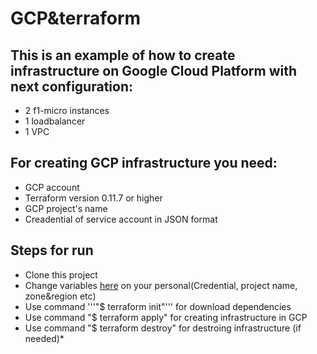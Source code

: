 # GCP&terraform
## This is an example of how to create infrastructure on Google Cloud Platform with next configuration:

* 2 f1-micro instances
* 1 loadbalancer
* 1 VPC

## For creating GCP infrastructure you need:
* GCP account
* Terraform version 0.11.7 or higher
* GCP project's name
* Creadential of service account in JSON format

## Steps for run
- Clone this project
- Change variables [here](https://github.com/pkryvyi/terraform/blob/master/TerraForm%26GCP/variable.tf)  on your personal(Credential, project name, zone&region etc)
- Use command '''"$ terraform init"''' for download dependencies
- Use command "$ terraform apply" for creating infrastructure in GCP
- Use command "$ terraform destroy" for destroing infrastructure (if needed)*

